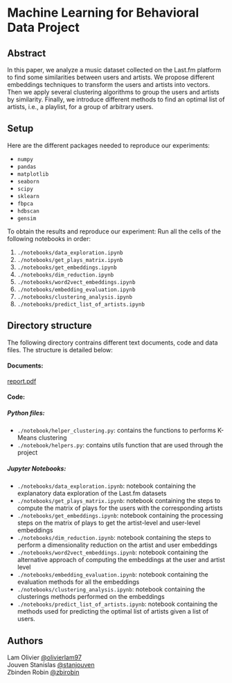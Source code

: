 
# Machine Learning for Behavioral Data Project



## Abstract

In this paper, we analyze a music dataset collected on the Last.fm platform to find some similarities between users and artists. We propose different embeddings techniques to transform the users and artists into vectors. Then we apply several clustering algorithms to group the users and artists by similarity. Finally, we introduce different methods to find an optimal list of artists, i.e., a playlist, for a group of arbitrary users.

## Setup

Here are the different packages needed to reproduce our experiments:

- `numpy`
- `pandas`
- `matplotlib`
- `seaborn`
- `scipy`
- `sklearn`
- `fbpca`
- `hdbscan`
- `gensim`

To obtain the results and reproduce our experiment:
Run all the cells of the following notebooks in order:

1) `./notebooks/data_exploration.ipynb`
2) `./notebooks/get_plays_matrix.ipynb`
3) `./notebooks/get_embeddings.ipynb`
4) `./notebooks/dim_reduction.ipynb`
5) `./notebooks/word2vect_embeddings.ipynb`
6) `./notebooks/embedding_evaluation.ipynb`
7) `./notebooks/clustering_analysis.ipynb`
8) `./notebooks/predict_list_of_artists.ipynb`

## Directory structure

The following directory contrains different text documents, code and data files. The structure is detailed below:

#### Documents:

[report.pdf](https://github.com/olivierlam97/EPFL-MLBD-Project/blob/main/report.pdf)

#### Code:

##### Python files:

- `./notebook/helper_clustering.py`: contains the functions to performs K-Means clustering
- `./notebook/helpers.py`: contains utils function that are used through the project

##### Jupyter Notebooks:

- `./notebooks/data_exploration.ipynb`: notebook containing the explanatory data exploration of the Last.fm datasets
- `./notebooks/get_plays_matrix.ipynb`: notebook containing the steps to compute the matrix of plays for the users with the corresponding artists
- `./notebooks/get_embeddings.ipynb`: notebook containing the processing steps on the matrix of plays to get the artist-level and user-level embeddings
- `./notebooks/dim_reduction.ipynb`: notebook containing the steps to perform a dimensionality reduction on the artist and user embeddings
- `./notebooks/word2vect_embeddings.ipynb`: notebook containing the alternative approach of computing the embeddings at the user and artist level
- `./notebooks/embedding_evaluation.ipynb`: notebook containing the evaluation methods for all the embeddings
- `./notebooks/clustering_analysis.ipynb`: notebook containing the clusterings methods performed on the embeddings
- `./notebooks/predict_list_of_artists.ipynb`: notebook containing the methods used for predicting the optimal list of artists given a list of users. 



## Authors


Lam Olivier [@olivierlam97](https://github.com/olivierlam97)\
Jouven Stanislas [@stanjouven](https://github.com/stanjouven)\
Zbinden Robin [@zbirobin](https://github.com/zbirobin)
